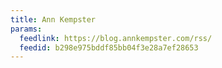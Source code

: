 ```yaml
---
title: Ann Kempster
params:
  feedlink: https://blog.annkempster.com/rss/
  feedid: b298e975bddf85bb04f3e28a7ef28653
---
```

